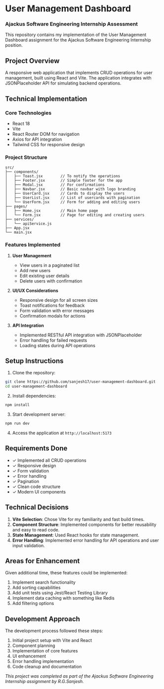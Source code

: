 # User Management Dashboard

### Ajackus Software Engineering Internship Assessment

This repository contains my implementation of the User Management Dashboard assignment for the Ajackus Software Engineering Internship position.

## Project Overview

A responsive web application that implements CRUD operations for user management, built using React and Vite. The application integrates with JSONPlaceholder API for simulating backend operations.

## Technical Implementation

### Core Technologies

- React 18
- Vite
- React Router DOM for navigation
- Axios for API integration
- Tailwind CSS for responsive design

### Project Structure

```
src/
├── components/
│   ├── Toast.jsx        // To notify the operations
│   ├── Footer.jsx       // Simple footer for the app
│   ├── Modal.jsx        // For confirmations
│   ├── Navbar.jsx       // Basic navbar with logo branding
│   ├── UserCard.jsx     // Cards to display the users
│   ├── UserList.jsx     // List of usercards with pagination
│   └── UserForm.jsx     // Form for adding and editing users
├── pages/
│   ├── Home.jsx         // Main home page
│   └── Form.jsx         // Page for editing and creating users
├── services/
│   └── apiService.js
├── App.jsx
└── main.jsx
```

### Features Implemented

1. **User Management**

   - View users in a paginated list
   - Add new users
   - Edit existing user details
   - Delete users with confirmation

2. **UI/UX Considerations**

   - Responsive design for all screen sizes
   - Toast notifications for feedback
   - Form validation with error messages
   - Confirmation modals for actions

3. **API Integration**
   - Implemented RESTful API integration with JSONPlaceholder
   - Error handling for failed requests
   - Loading states during API operations

## Setup Instructions

1. Clone the repository:

```bash
git clone https://github.com/sanjesh17/user-management-dashboard.git
cd user-management-dashboard
```

2. Install dependencies:

```bash
npm install
```

3. Start development server:

```bash
npm run dev
```

4. Access the application at `http://localhost:5173`

## Requirements Done

- ✓ Implemented all CRUD operations
- ✓ Responsive design
- ✓ Form validation
- ✓ Error handling
- ✓ Pagination
- ✓ Clean code structure
- ✓ Modern UI components

## Technical Decisions

1. **Vite Selection**: Chose Vite for my familiarity and fast build times.
2. **Component Structure**: Implemented components for better reusability and easy to read code.
3. **State Management**: Used React hooks for state management.
4. **Error Handling**: Implemented error handling for API operations and user input validation.

## Areas for Enhancement

Given additional time, these features could be implemented:

1. Implement search functionality
2. Add sorting capabilities
3. Add unit tests using Jest/React Testing Library
4. Implement data caching with something like Redis
5. Add filtering options

## Development Approach

The development process followed these steps:

1. Initial project setup with Vite and React
2. Component planning
3. Implementation of core features
4. UI enhancement
5. Error handling implementation
6. Code cleanup and documentation

_This project was completed as part of the Ajackus Software Engineering Internship assignment by R.G.Sanjesh._
